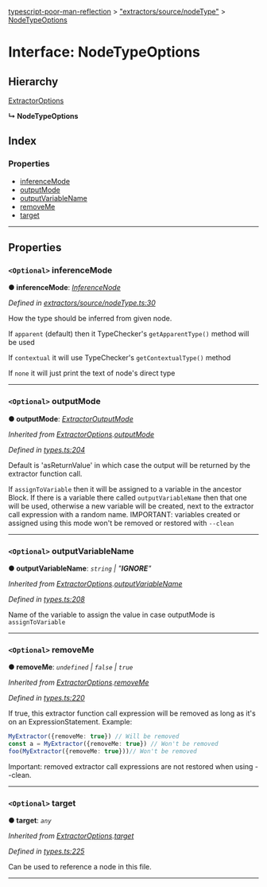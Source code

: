 [typescript-poor-man-reflection](../README.md) > ["extractors/source/nodeType"](../modules/_extractors_source_nodetype_.md) > [NodeTypeOptions](../interfaces/_extractors_source_nodetype_.nodetypeoptions.md)

# Interface: NodeTypeOptions

## Hierarchy

 [ExtractorOptions](_types_.extractoroptions.md)

**↳ NodeTypeOptions**

## Index

### Properties

* [inferenceMode](_extractors_source_nodetype_.nodetypeoptions.md#inferencemode)
* [outputMode](_extractors_source_nodetype_.nodetypeoptions.md#outputmode)
* [outputVariableName](_extractors_source_nodetype_.nodetypeoptions.md#outputvariablename)
* [removeMe](_extractors_source_nodetype_.nodetypeoptions.md#removeme)
* [target](_extractors_source_nodetype_.nodetypeoptions.md#target)

---

## Properties

<a id="inferencemode"></a>

### `<Optional>` inferenceMode

**● inferenceMode**: *[InferenceNode](../modules/_extractors_source_nodetype_.md#inferencenode)*

*Defined in [extractors/source/nodeType.ts:30](https://github.com/cancerberoSgx/typescript-poor-man-reflection/blob/1ad456b/src/extractors/source/nodeType.ts#L30)*

How the type should be inferred from given node.

If `apparent` (default) then it TypeChecker's `getApparentType()` method will be used

If `contextual` it will use TypeChecker's `getContextualType()` method

If `none` it will just print the text of node's direct type

___
<a id="outputmode"></a>

### `<Optional>` outputMode

**● outputMode**: *[ExtractorOutputMode](../modules/_types_.md#extractoroutputmode)*

*Inherited from [ExtractorOptions](_types_.extractoroptions.md).[outputMode](_types_.extractoroptions.md#outputmode)*

*Defined in [types.ts:204](https://github.com/cancerberoSgx/typescript-poor-man-reflection/blob/1ad456b/src/types.ts#L204)*

Default is 'asReturnValue' in which case the output will be returned by the extractor function call.

If `assignToVariable` then it will be assigned to a variable in the ancestor Block. If there is a variable there called `outputVariableName` then that one will be used, otherwise a new variable will be created, next to the extractor call expression with a random name. IMPORTANT: variables created or assigned using this mode won't be removed or restored with `--clean`

___
<a id="outputvariablename"></a>

### `<Optional>` outputVariableName

**● outputVariableName**: *`string` \| "__IGNORE__"*

*Inherited from [ExtractorOptions](_types_.extractoroptions.md).[outputVariableName](_types_.extractoroptions.md#outputvariablename)*

*Defined in [types.ts:208](https://github.com/cancerberoSgx/typescript-poor-man-reflection/blob/1ad456b/src/types.ts#L208)*

Name of the variable to assign the value in case outputMode is `assignToVariable`

___
<a id="removeme"></a>

### `<Optional>` removeMe

**● removeMe**: *`undefined` \| `false` \| `true`*

*Inherited from [ExtractorOptions](_types_.extractoroptions.md).[removeMe](_types_.extractoroptions.md#removeme)*

*Defined in [types.ts:220](https://github.com/cancerberoSgx/typescript-poor-man-reflection/blob/1ad456b/src/types.ts#L220)*

If true, this extractor function call expression will be removed as long as it's on an ExpressionStatement. Example:

```ts
MyExtractor({removeMe: true}) // Will be removed
const a = MyExtractor({removeMe: true}) // Won't be removed
foo(MyExtractor({removeMe: true}))// Won't be removed
```

Important: removed extractor call expressions are not restored when using --clean.

___
<a id="target"></a>

### `<Optional>` target

**● target**: *`any`*

*Inherited from [ExtractorOptions](_types_.extractoroptions.md).[target](_types_.extractoroptions.md#target)*

*Defined in [types.ts:225](https://github.com/cancerberoSgx/typescript-poor-man-reflection/blob/1ad456b/src/types.ts#L225)*

Can be used to reference a node in this file.

___

